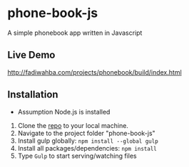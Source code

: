 # phone-book-js
A simple phonebook app written in Javascript

## Live Demo
http://fadiwahba.com/projects/phonebook/build/index.html

## Installation
* Assumption Node.js is installed

1. Clone the [repo](https://github.com/fadiwahba/phone-book-js.git) to your local machine.
2. Navigate to the project folder "phone-book-js"
3. Install gulp globally: `npm install --global gulp`
3. Install all packages/dependencies: `npm install`
4. Type `Gulp` to start serving/watching files
